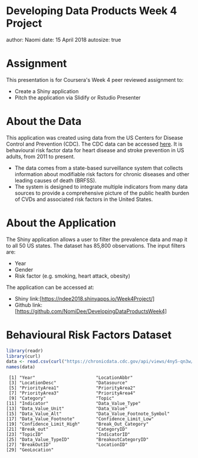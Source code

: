 Developing Data Products
Week 4 Project
========================================================
author: Naomi
date: 15 April 2018
autosize: true

Assignment
========================================================

This presentation is for Coursera's Week 4 peer reviewed assignment to: 
- Create a Shiny application
- Pitch the application via Slidify or Rstudio Presenter

About the Data
========================================================
This application was created using data from the US Centers for Disease Control and Prevention (CDC). The CDC data can be accessed [here](https://chronicdata.cdc.gov/Heart-Disease-Stroke-Prevention/Behavioral-Risk-Factor-Data-Heart-Disease-Stroke-P/4ny5-qn3w). It is behavioural risk factor data for heart disease and stroke prevention in US adults, from 2011 to present. 
- The data comes from a state-based surveillance system that collects information about modifiable risk factors for chronic diseases and other leading causes of death (BRFSS). 
- The system is designed to integrate multiple indicators from many data sources to provide a comprehensive picture of the public health burden of CVDs and associated risk factors in the United States. 

About the Application
========================================================
The Shiny application allows a user to filter the prevalence data and map it to all 50 US states. The dataset has 85,800 observations. The input filters are:
- Year
- Gender
- Risk factor (e.g. smoking, heart attack, obesity)

The application can be accessed at: 
- Shiny link:[https://ndee2018.shinyapps.io/Week4Project/]
- Github link:[https://github.com/NomiDee/DevelopingDataProductsWeek4]

Behavioural Risk Factors Dataset
========================================================


```r
library(readr)
library(curl)
data <- read.csv(curl("https://chronicdata.cdc.gov/api/views/4ny5-qn3w/rows.csv?accessType=DOWNLOAD"))
names(data)
```

```
 [1] "Year"                       "LocationAbbr"              
 [3] "LocationDesc"               "Datasource"                
 [5] "PriorityArea1"              "PriorityArea2"             
 [7] "PriorityArea3"              "PriorityArea4"             
 [9] "Category"                   "Topic"                     
[11] "Indicator"                  "Data_Value_Type"           
[13] "Data_Value_Unit"            "Data_Value"                
[15] "Data_Value_Alt"             "Data_Value_Footnote_Symbol"
[17] "Data_Value_Footnote"        "Confidence_Limit_Low"      
[19] "Confidence_Limit_High"      "Break_Out_Category"        
[21] "Break_out"                  "CategoryID"                
[23] "TopicID"                    "IndicatorID"               
[25] "Data_Value_TypeID"          "BreakoutCategoryID"        
[27] "BreakOutID"                 "LocationID"                
[29] "GeoLocation"               
```


